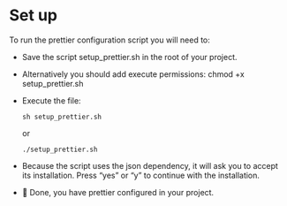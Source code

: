 # Set up

To run the prettier configuration script you will need to:

- Save the script setup_prettier.sh in the root of your project.
- Alternatively you should add execute permissions: chmod +x setup_prettier.sh
- Execute the file:

  ```
  sh setup_prettier.sh
  ```
  or
  ```
  ./setup_prettier.sh
  ```
- Because the script uses the json dependency, it will ask you to accept its installation. Press “yes” or “y” to continue with the installation.
- 🎉 Done, you have prettier configured in your project.
